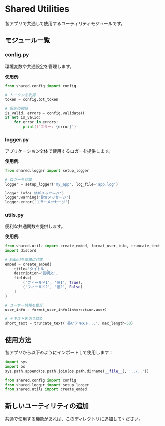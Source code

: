 # Shared Utilities

各アプリで共通して使用するユーティリティモジュールです。

## モジュール一覧

### config.py
環境変数や共通設定を管理します。

**使用例:**
```python
from shared.config import config

# トークンを取得
token = config.bot_token

# 設定の検証
is_valid, errors = config.validate()
if not is_valid:
    for error in errors:
        print(f'エラー: {error}')
```

### logger.py
アプリケーション全体で使用するロガーを提供します。

**使用例:**
```python
from shared.logger import setup_logger

# ロガーを作成
logger = setup_logger('my_app', log_file='app.log')

logger.info('情報メッセージ')
logger.warning('警告メッセージ')
logger.error('エラーメッセージ')
```

### utils.py
便利な共通関数を提供します。

**使用例:**
```python
from shared.utils import create_embed, format_user_info, truncate_text
import discord

# Embedを簡単に作成
embed = create_embed(
    title='タイトル',
    description='説明文',
    fields=[
        ('フィールド1', '値1', True),
        ('フィールド2', '値2', False)
    ]
)

# ユーザー情報を整形
user_info = format_user_info(interaction.user)

# テキストを切り詰め
short_text = truncate_text('長いテキスト...', max_length=50)
```

## 使用方法

各アプリから以下のようにインポートして使用します：

```python
import sys
import os
sys.path.append(os.path.join(os.path.dirname(__file__), '../..'))

from shared.config import config
from shared.logger import setup_logger
from shared.utils import create_embed
```

## 新しいユーティリティの追加

共通で使用する機能があれば、このディレクトリに追加してください。

